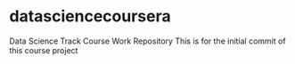 # datasciencecoursera
Data Science Track Course Work Repository
This is for the initial commit of this course project
